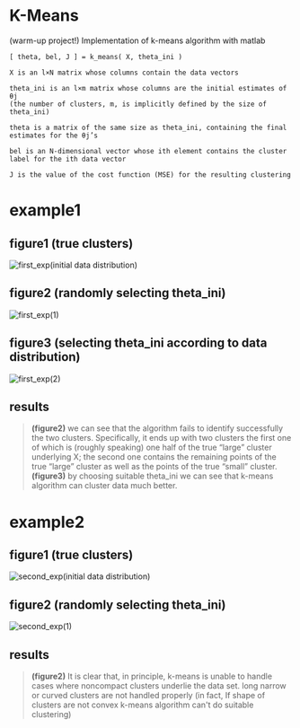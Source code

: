 # K-Means
(warm-up project!) Implementation of k-means algorithm with matlab 

	[ theta, bel, J ] = k_means( X, theta_ini )

	X is an l×N matrix whose columns contain the data vectors

	theta_ini is an l×m matrix whose columns are the initial estimates of θj 
	(the number of clusters, m, is implicitly defined by the size of theta_ini)

	theta is a matrix of the same size as theta_ini, containing the final estimates for the θj’s

	bel is an N-dimensional vector whose ith element contains the cluster label for the ith data vector

	J is the value of the cost function (MSE) for the resulting clustering

# example1
## figure1 (true clusters)
![first_exp(initial data distribution)](https://user-images.githubusercontent.com/85555218/121414872-5e4a7e00-c97c-11eb-9722-f351f8f5d13b.jpg)
## figure2 (randomly selecting theta_ini)
![first_exp(1)](https://user-images.githubusercontent.com/85555218/121415423-f6e0fe00-c97c-11eb-9a49-542890e85d5d.jpg)
## figure3 (selecting theta_ini according to data distribution)
![first_exp(2)](https://user-images.githubusercontent.com/85555218/121415459-006a6600-c97d-11eb-9bd5-ebf976e379bd.jpg)
## results
> **(figure2)** we can see that the algorithm fails to identify successfully the two clusters.
> Specifically, it ends up with two clusters the first one of which is (roughly speaking) one half of the true “large” cluster underlying X; the second one contains the remaining points of the true “large” cluster as well as the points of the true “small” cluster.
> **(figure3)** by choosing suitable theta_ini we can see that k-means algorithm can cluster data much better.


# example2
## figure1 (true clusters)
![second_exp(initial data distribution)](https://user-images.githubusercontent.com/85555218/121418115-debeae00-c97f-11eb-89ab-45c4e33a2e18.jpg)
## figure2 (randomly selecting theta_ini)
![second_exp(1)](https://user-images.githubusercontent.com/85555218/121418180-f0a05100-c97f-11eb-994d-ad9ab86b1294.jpg)
## results
> **(figure2)** It is clear that, in principle, k-means is unable to handle cases where noncompact clusters underlie the data set.
> long narrow or curved clusters are not handled properly (in fact, If shape of clusters are not convex k-means algorithm can't do suitable clustering)
